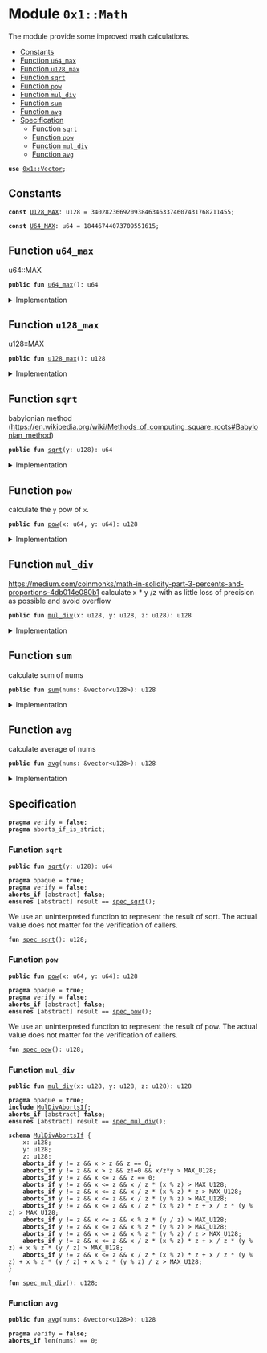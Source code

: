 
<a name="0x1_Math"></a>

# Module `0x1::Math`

The module provide some improved math calculations.


-  [Constants](#@Constants_0)
-  [Function `u64_max`](#0x1_Math_u64_max)
-  [Function `u128_max`](#0x1_Math_u128_max)
-  [Function `sqrt`](#0x1_Math_sqrt)
-  [Function `pow`](#0x1_Math_pow)
-  [Function `mul_div`](#0x1_Math_mul_div)
-  [Function `sum`](#0x1_Math_sum)
-  [Function `avg`](#0x1_Math_avg)
-  [Specification](#@Specification_1)
    -  [Function `sqrt`](#@Specification_1_sqrt)
    -  [Function `pow`](#@Specification_1_pow)
    -  [Function `mul_div`](#@Specification_1_mul_div)
    -  [Function `avg`](#@Specification_1_avg)


<pre><code><b>use</b> <a href="Vector.md#0x1_Vector">0x1::Vector</a>;
</code></pre>



<a name="@Constants_0"></a>

## Constants


<a name="0x1_Math_U128_MAX"></a>



<pre><code><b>const</b> <a href="Math.md#0x1_Math_U128_MAX">U128_MAX</a>: u128 = 340282366920938463463374607431768211455;
</code></pre>



<a name="0x1_Math_U64_MAX"></a>



<pre><code><b>const</b> <a href="Math.md#0x1_Math_U64_MAX">U64_MAX</a>: u64 = 18446744073709551615;
</code></pre>



<a name="0x1_Math_u64_max"></a>

## Function `u64_max`

u64::MAX


<pre><code><b>public</b> <b>fun</b> <a href="Math.md#0x1_Math_u64_max">u64_max</a>(): u64
</code></pre>



<details>
<summary>Implementation</summary>


<pre><code><b>public</b> <b>fun</b> <a href="Math.md#0x1_Math_u64_max">u64_max</a>(): u64 {
    <a href="Math.md#0x1_Math_U64_MAX">U64_MAX</a>
}
</code></pre>



</details>

<a name="0x1_Math_u128_max"></a>

## Function `u128_max`

u128::MAX


<pre><code><b>public</b> <b>fun</b> <a href="Math.md#0x1_Math_u128_max">u128_max</a>(): u128
</code></pre>



<details>
<summary>Implementation</summary>


<pre><code><b>public</b> <b>fun</b> <a href="Math.md#0x1_Math_u128_max">u128_max</a>(): u128 {
    <a href="Math.md#0x1_Math_U128_MAX">U128_MAX</a>
}
</code></pre>



</details>

<a name="0x1_Math_sqrt"></a>

## Function `sqrt`

babylonian method (https://en.wikipedia.org/wiki/Methods_of_computing_square_roots#Babylonian_method)


<pre><code><b>public</b> <b>fun</b> <a href="Math.md#0x1_Math_sqrt">sqrt</a>(y: u128): u64
</code></pre>



<details>
<summary>Implementation</summary>


<pre><code><b>public</b> <b>fun</b> <a href="Math.md#0x1_Math_sqrt">sqrt</a>(y: u128): u64 {
    <b>if</b> (y &lt; 4) {
        <b>if</b> (y == 0) {
            0u64
        } <b>else</b> {
            1u64
        }
    } <b>else</b> {
        <b>let</b> z = y;
        <b>let</b> x = y / 2 + 1;
        <b>while</b> (x &lt; z) {
            z = x;
            x = (y / x + x) / 2;
        };
        (z <b>as</b> u64)
    }
}
</code></pre>



</details>

<a name="0x1_Math_pow"></a>

## Function `pow`

calculate the <code>y</code> pow of <code>x</code>.


<pre><code><b>public</b> <b>fun</b> <a href="Math.md#0x1_Math_pow">pow</a>(x: u64, y: u64): u128
</code></pre>



<details>
<summary>Implementation</summary>


<pre><code><b>public</b> <b>fun</b> <a href="Math.md#0x1_Math_pow">pow</a>(x: u64, y: u64): u128 {
    <b>let</b> result = 1u128;
    <b>let</b> z = y;
    <b>let</b> u = (x <b>as</b> u128);
    <b>while</b> (z &gt; 0) {
        <b>if</b> (z % 2 == 1) {
            result = (u * result <b>as</b> u128);
        };
        u = (u * u <b>as</b> u128);
        z = z / 2;
    };
    result
}
</code></pre>



</details>

<a name="0x1_Math_mul_div"></a>

## Function `mul_div`

https://medium.com/coinmonks/math-in-solidity-part-3-percents-and-proportions-4db014e080b1
calculate x * y /z with as little loss of precision as possible and avoid overflow


<pre><code><b>public</b> <b>fun</b> <a href="Math.md#0x1_Math_mul_div">mul_div</a>(x: u128, y: u128, z: u128): u128
</code></pre>



<details>
<summary>Implementation</summary>


<pre><code><b>public</b> <b>fun</b> <a href="Math.md#0x1_Math_mul_div">mul_div</a>(x: u128, y: u128, z: u128): u128 {
    <b>if</b> (y == z) {
        <b>return</b> x
    };
    <b>if</b> (x == z) {
        <b>return</b> y
    };
    <b>let</b> a = x / z;
    <b>let</b> b = x % z;
    //x = a * z + b;
    <b>let</b> c = y / z;
    <b>let</b> d = y % z;
    //y = c * z + d;
    a * c * z + a * d + b * c + b * d / z
}
</code></pre>



</details>

<a name="0x1_Math_sum"></a>

## Function `sum`

calculate sum of nums


<pre><code><b>public</b> <b>fun</b> <a href="Math.md#0x1_Math_sum">sum</a>(nums: &vector&lt;u128&gt;): u128
</code></pre>



<details>
<summary>Implementation</summary>


<pre><code><b>public</b> <b>fun</b> <a href="Math.md#0x1_Math_sum">sum</a>(nums: &vector&lt;u128&gt;): u128 {
    <b>let</b> len = <a href="Vector.md#0x1_Vector_length">Vector::length</a>(nums);
    <b>let</b> i = 0;
    <b>let</b> sum = 0;
    <b>while</b> (i &lt; len){
        sum = sum + *<a href="Vector.md#0x1_Vector_borrow">Vector::borrow</a>(nums, i);
        i = i + 1;
    };
    sum
}
</code></pre>



</details>

<a name="0x1_Math_avg"></a>

## Function `avg`

calculate average of nums


<pre><code><b>public</b> <b>fun</b> <a href="Math.md#0x1_Math_avg">avg</a>(nums: &vector&lt;u128&gt;): u128
</code></pre>



<details>
<summary>Implementation</summary>


<pre><code><b>public</b> <b>fun</b> <a href="Math.md#0x1_Math_avg">avg</a>(nums: &vector&lt;u128&gt;): u128{
    <b>let</b> len = <a href="Vector.md#0x1_Vector_length">Vector::length</a>(nums);
    <b>let</b> sum = <a href="Math.md#0x1_Math_sum">sum</a>(nums);
    sum / (len <b>as</b> u128)
}
</code></pre>



</details>

<a name="@Specification_1"></a>

## Specification



<pre><code><b>pragma</b> verify = <b>false</b>;
<b>pragma</b> aborts_if_is_strict;
</code></pre>



<a name="@Specification_1_sqrt"></a>

### Function `sqrt`


<pre><code><b>public</b> <b>fun</b> <a href="Math.md#0x1_Math_sqrt">sqrt</a>(y: u128): u64
</code></pre>




<pre><code><b>pragma</b> opaque = <b>true</b>;
<b>pragma</b> verify = <b>false</b>;
<b>aborts_if</b> [abstract] <b>false</b>;
<b>ensures</b> [abstract] result == <a href="Math.md#0x1_Math_spec_sqrt">spec_sqrt</a>();
</code></pre>


We use an uninterpreted function to represent the result of sqrt. The actual value
does not matter for the verification of callers.


<a name="0x1_Math_spec_sqrt"></a>


<pre><code><b>fun</b> <a href="Math.md#0x1_Math_spec_sqrt">spec_sqrt</a>(): u128;
</code></pre>



<a name="@Specification_1_pow"></a>

### Function `pow`


<pre><code><b>public</b> <b>fun</b> <a href="Math.md#0x1_Math_pow">pow</a>(x: u64, y: u64): u128
</code></pre>




<pre><code><b>pragma</b> opaque = <b>true</b>;
<b>pragma</b> verify = <b>false</b>;
<b>aborts_if</b> [abstract] <b>false</b>;
<b>ensures</b> [abstract] result == <a href="Math.md#0x1_Math_spec_pow">spec_pow</a>();
</code></pre>


We use an uninterpreted function to represent the result of pow. The actual value
does not matter for the verification of callers.


<a name="0x1_Math_spec_pow"></a>


<pre><code><b>fun</b> <a href="Math.md#0x1_Math_spec_pow">spec_pow</a>(): u128;
</code></pre>



<a name="@Specification_1_mul_div"></a>

### Function `mul_div`


<pre><code><b>public</b> <b>fun</b> <a href="Math.md#0x1_Math_mul_div">mul_div</a>(x: u128, y: u128, z: u128): u128
</code></pre>




<pre><code><b>pragma</b> opaque = <b>true</b>;
<b>include</b> <a href="Math.md#0x1_Math_MulDivAbortsIf">MulDivAbortsIf</a>;
<b>aborts_if</b> [abstract] <b>false</b>;
<b>ensures</b> [abstract] result == <a href="Math.md#0x1_Math_spec_mul_div">spec_mul_div</a>();
</code></pre>




<a name="0x1_Math_MulDivAbortsIf"></a>


<pre><code><b>schema</b> <a href="Math.md#0x1_Math_MulDivAbortsIf">MulDivAbortsIf</a> {
    x: u128;
    y: u128;
    z: u128;
    <b>aborts_if</b> y != z && x &gt; z && z == 0;
    <b>aborts_if</b> y != z && x &gt; z && z!=0 && x/z*y &gt; MAX_U128;
    <b>aborts_if</b> y != z && x &lt;= z && z == 0;
    <b>aborts_if</b> y != z && x &lt;= z && x / z * (x % z) &gt; MAX_U128;
    <b>aborts_if</b> y != z && x &lt;= z && x / z * (x % z) * z &gt; MAX_U128;
    <b>aborts_if</b> y != z && x &lt;= z && x / z * (y % z) &gt; MAX_U128;
    <b>aborts_if</b> y != z && x &lt;= z && x / z * (x % z) * z + x / z * (y % z) &gt; MAX_U128;
    <b>aborts_if</b> y != z && x &lt;= z && x % z * (y / z) &gt; MAX_U128;
    <b>aborts_if</b> y != z && x &lt;= z && x % z * (y % z) &gt; MAX_U128;
    <b>aborts_if</b> y != z && x &lt;= z && x % z * (y % z) / z &gt; MAX_U128;
    <b>aborts_if</b> y != z && x &lt;= z && x / z * (x % z) * z + x / z * (y % z) + x % z * (y / z) &gt; MAX_U128;
    <b>aborts_if</b> y != z && x &lt;= z && x / z * (x % z) * z + x / z * (y % z) + x % z * (y / z) + x % z * (y % z) / z &gt; MAX_U128;
}
</code></pre>




<a name="0x1_Math_spec_mul_div"></a>


<pre><code><b>fun</b> <a href="Math.md#0x1_Math_spec_mul_div">spec_mul_div</a>(): u128;
</code></pre>



<a name="@Specification_1_avg"></a>

### Function `avg`


<pre><code><b>public</b> <b>fun</b> <a href="Math.md#0x1_Math_avg">avg</a>(nums: &vector&lt;u128&gt;): u128
</code></pre>




<pre><code><b>pragma</b> verify = <b>false</b>;
<b>aborts_if</b> len(nums) == 0;
</code></pre>
